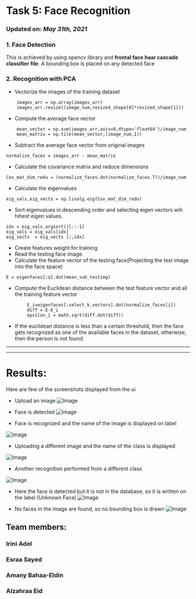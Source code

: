 # Task 5: Face Recognition 
### Updated on: *May 31th, 2021*            

### **1.  Face Detection**

This is achieved by using opencv library and **frontal face haar cascade classifier file**. A bounding box is placed on any detected face

### **2. Recognition with PCA**
* Vectorize the images of the training dataset
```
    images_arr = np.array(images_arr)
    images_arr.resize((image_num,resized_shape[0]*resized_shape[1]))
```
* Compute the average face vector
```
    mean_vector = np.sum(images_arr,axis=0,dtype='float64')/image_num
    mean_matrix = np.tile(mean_vector,(image_num,1))
```

* Subtract the average face vector from original images
```
normalize_faces = images_arr - mean_matrix
```

* Calculate the covariance matrix and reduce dimensions
```
Cov_mat_dim_redu = (normalize_faces.dot(normalize_faces.T))/image_num
```
* Calculate the eigenvalues
```
eig_vals,eig_vects = np.linalg.eig(Cov_mat_dim_redu)
```
* Sort eigenvalues in descending order and selecting eigen vectors wih hihest eigen values.
```
idx = eig_vals.argsort()[::-1]
eig_vals = eig_vals[idx]
eig_vects  = eig_vects [:,idx]
```
* Create features weight for training
* Read the testing face image
* Calculate the feature vector of the testing face(Projecting the test image into the face space)
```
E = eigenfaces[:q].dot(mean_sub_testimg)
```
* Compute the Euclidean distance between the test feature vector and all the training feature vector
```
        E_i=eigenfaces[:select_k_vectors].dot(normalize_faces[i])
        diff = E-E_i
        epsilon_i = math.sqrt(diff.dot(diff))
```
* If the euclidean distance is less than a certain threshold, then the face gets recognized as one of the available faces in the dataset, otherwise, then the person is not found.
--------------------------------------------------------------
--------------------------------------------------------------

# **Results:**
Here are few of the screenshots displayed from the ui

* Upload an image
![Image](task5_images/1.PNG)

* Face is detected
![Image](task5_images/2.PNG)

* Face is recognized and the name of the image is displayed on label

![Image](task5_images/3.PNG)

* Uploading a different image and the name of the class is displayed 

![Image](task5_images/4.PNG)

* Another recognition performed from a different class

![Image](task5_images/5.PNG)

* Here the face is detected but it is not in the database, so it is written on the label (Unknown Face)
![Image](task5_images/6.PNG)

* No faces in the image are found, so no bounding box is drawn
![Image](task5_images/7.PNG)


## Team members:
### Irini Adel
### Esraa Sayed
### Amany Bahaa-Eldin
### Alzahraa Eid